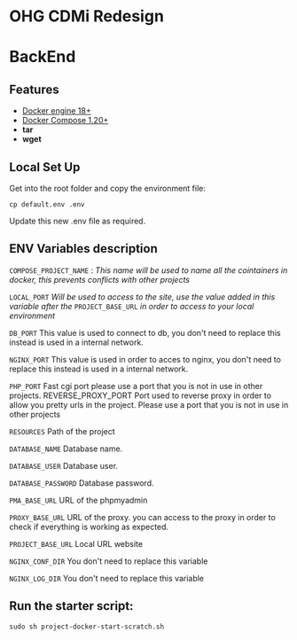 OHG CDMi Redesign
=======================

# BackEnd

## Features
- [Docker engine 18+](https://docs.docker.com/engine/installation/)
- [Docker Compose 1.20+](https://docs.docker.com/compose/install/)
- **tar**
- **wget**
 
## Local Set Up

Get into the root folder and copy the environment file:

`cp default.env .env`

Update this new .env file as required.

## ENV Variables description

`COMPOSE_PROJECT_NAME` : _This name will be used to name all the cointainers in docker, this prevents conflicts with other projects_

`LOCAL_PORT` _Will be used to access to the site, use the value added in this variable after the_ `PROJECT_BASE_URL` _in order to access to your local environment_

`DB_PORT` This value is used to connect to db, you don't need to replace this instead is used in a internal network.

`NGINX_PORT` This value is used in order to acces to nginx, you don't need to replace this instead is used in a internal network.

`PHP_PORT` Fast cgi port please use a port that you is not in use in other projects.
REVERSE_PROXY_PORT Port used to reverse proxy in order to allow you pretty urls in the project. Please use a port that you is not in use in other projects

`RESOURCES` Path of the project

`DATABASE_NAME` Database name.

`DATABASE_USER` Database user.

`DATABASE_PASSWORD` Database password.

`PMA_BASE_URL` URL of the phpmyadmin

`PROXY_BASE_URL` URL of the proxy. you can access to the proxy in order to check if everything is working as expected.

`PROJECT_BASE_URL` Local URL website

`NGINX_CONF_DIR` You don't need to replace this variable

`NGINX_LOG_DIR` You don't need to replace this variable

## Run the starter script:

`sudo sh project-docker-start-scratch.sh`